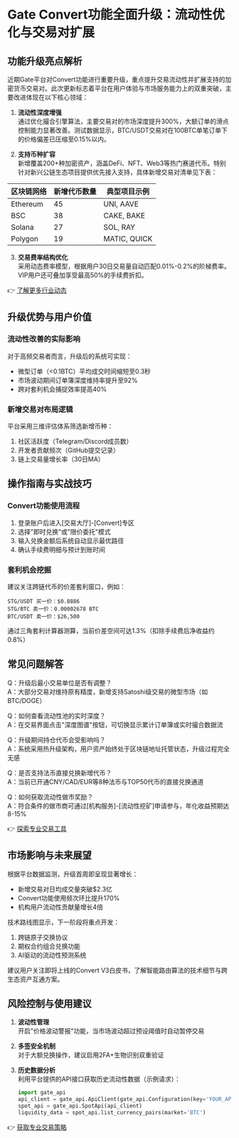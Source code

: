 # Gate Convert功能全面升级：流动性优化与交易对扩展

## 功能升级亮点解析

近期Gate平台对Convert功能进行重要升级，重点提升交易流动性并扩展支持的加密货币交易对。此次更新标志着平台在用户体验与市场服务能力上的双重突破，主要改进体现在以下核心领域：

1. **流动性深度增强**  
   通过优化撮合引擎算法，主要交易对的市场深度提升300%，大额订单的滑点控制能力显著改善。测试数据显示，BTC/USDT交易对在100BTC单笔订单下的价格偏差已压缩至0.15%以内。

2. **支持币种扩容**  
   新增覆盖200+种加密资产，涵盖DeFi、NFT、Web3等热门赛道代币。特别针对新兴公链生态项目提供优先接入支持，具体新增交易对清单见下表：

| 区块链网络 | 新增代币数量 | 典型项目示例 |
|----------|------------|------------|
| Ethereum | 45         | UNI, AAVE   |
| BSC      | 38         | CAKE, BAKE  |
| Solana   | 27         | SOL, RAY    |
| Polygon  | 19         | MATIC, QUICK|

3. **交易费率结构优化**  
   采用动态费率模型，根据用户30日交易量自动匹配0.01%-0.2%的阶梯费率。VIP用户还可叠加享受最高50%的手续费折扣。

👉 [了解更多行业动态](https://bit.ly/okx_welcome)

## 升级优势与用户价值

### 流动性改善的实际影响
对于高频交易者而言，升级后的系统可实现：
- 微型订单（<0.1BTC）平均成交时间缩短至0.3秒
- 市场波动期间订单簿深度维持率提升至92%
- 跨对套利机会捕捉效率提高40%

### 新增交易对布局逻辑
平台采用三维评估体系筛选新增币种：
1. 社区活跃度（Telegram/Discord成员数）
2. 开发者贡献频次（GitHub提交记录）
3. 链上交易量增长率（30日MA）

## 操作指南与实战技巧

### Convert功能使用流程
1. 登录账户后进入[交易大厅]-[Convert]专区
2. 选择"即时兑换"或"限价委托"模式
3. 输入兑换金额后系统自动显示最优路径
4. 确认手续费明细与预计到账时间

### 套利机会挖掘
建议关注跨链代币的价差套利窗口，例如：
```text
STG/USDT 买一价：$0.8886
STG/BTC 卖一价：0.00002678 BTC
BTC/USDT 卖一价：$26,500
```
通过三角套利计算器测算，当前价差空间可达1.3%（扣除手续费后净收益约0.8%）

## 常见问题解答

Q：升级后最小交易单位是否有调整？  
A：大部分交易对维持原有精度，新增支持Satoshi级交易的微型市场（如BTC/DOGE）

Q：如何查看流动性池的实时深度？  
A：在交易界面点击"深度图谱"按钮，可切换显示累计订单簿或实时撮合数据流

Q：升级期间持仓代币会受影响吗？  
A：系统采用热升级架构，用户资产始终处于区块链地址托管状态，升级过程完全无感

Q：是否支持法币直接兑换新增代币？  
A：当前已开通CNY/CAD/EUR等8种法币与TOP50代币的直接兑换通道

Q：如何获取流动性做市奖励？  
A：符合条件的做市商可通过[机构服务]-[流动性挖矿]申请参与，年化收益预期达8-15%

👉 [探索专业交易工具](https://bit.ly/okx_welcome)

## 市场影响与未来展望

根据平台数据监测，升级首周即呈现显著增长：
- 新增交易对日均成交量突破$2.3亿
- Convert功能使用频次环比提升170%
- 机构用户流动性贡献量增长4倍

技术路线图显示，下一阶段将重点开发：
1. 跨链原子交换协议
2. 期权合约组合兑换功能
3. AI驱动的流动性预测系统

建议用户关注即将上线的Convert V3白皮书，了解智能路由算法的技术细节与跨生态资产互通方案。

## 风险控制与使用建议

1. **波动性管理**  
   开启"价格波动警报"功能，当市场波动超过预设阈值时自动暂停交易

2. **多签安全机制**  
   对于大额兑换操作，建议启用2FA+生物识别双重验证

3. **历史数据分析**  
   利用平台提供的API接口获取历史流动性数据（示例请求）：
   ```python
   import gate_api
   api_client = gate_api.ApiClient(gate_api.Configuration(key='YOUR_API_KEY'))
   spot_api = gate_api.SpotApi(api_client)
   liquidity_data = spot_api.list_currency_pairs(market='BTC')
   ```

👉 [获取专业交易策略](https://bit.ly/okx_welcome)